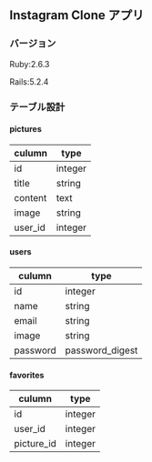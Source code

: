 ## Instagram Clone アプリ

### バージョン
Ruby:2.6.3

Rails:5.2.4

### テーブル設計

#### pictures
|culumn  |type  |
|---|---|
|id  |integer  |
|title |string  |
|content |text  |
|image |string  |
|user_id |integer |


#### users
|culumn  |type  |
|---|---|
|id  |integer  |
|name |string  |
|email |string  |
|image | string |
|password |password_digest |

#### favorites
|culumn  |type  |
|---|---|
|id  |integer  |
|user_id |integer  |
|picture_id |integer  |
